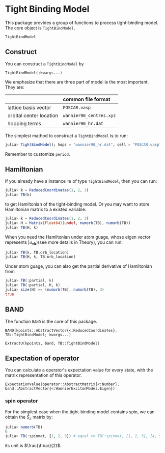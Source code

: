 # Tight Binding Model

This package provides a group of functions to process tight-binding model.
The core object is `TightBindModel`, 

```@docs
TightBindModel
```

## Construct

You can construct a `TightBindModel` by

```@docs
TightBindModel(;kwargs...)
```

We emphasize that there are three part of model is the most important. They are:

|                         | common file format      |
|:------------------------|:------------------------|
| lattice basis vector    | `POSCAR.vasp`           |
| orbital center location | `wannier90_centres.xyz` |
| hopping terms           | `wannier90_hr.dat`      |

The simplest mathod to construct a `TightBindModel` is to run:
```julia
julia> TightBindModel(;	hops = "wannier90_hr.dat", cell = "POSCAR.vasp", orbital = "wannier90_centres.xyz", period)
```
Remember to customize `period`.

## Hamiltonian

If you already have a instance `TB` of type `TightBindModel`, then you can run:
```julia
julia> k = ReducedCoordinates(1, 2, 3)
julia> TB(k)
```
to get Hamiltonian of the tight-binding model. Or you may want to store Hamiltonian matrix to a existed variable:
```julia
julia> k = ReducedCoordinates(1, 2, 3)
julia> H = Matrix{Float64}(undef, numorb(TB), numorb(TB))
julia> TB(H, k)
```

When you need the Hamiltonian under atom guage, whose eigen vector represents $\left| u_{n\mathbf{k}} \right\rangle$(see more details in Theory), you can run:
```julia
julia> TB(k, TB.orb_location)
julia> TB(H, k, TB.orb_location)
```
Under atom guage, you can also get the partial derivative of Hamiltonian from 
```julia
julia> TB(:partial, k)
julia> TB(:partial, H, k)
julia> size(H) == (numorb(TB), numorb(TB), 3)
true
```

## BAND

The function `BAND` is the core of this package.

```@docs
BAND(kpoints::AbstractVector{<:ReducedCoordinates}, TB::TightBindModel; kwargs...)
```
```@docs
ExtractU(kpoints, band, TB::TightBindModel)
```

## Expectation of operator

You can calculate a operator's expectation value for every state, with the matrix representation of this operator.

```@docs
ExpectationValue(operator::AbstractMatrix{<:Number}, band::AbstractVector{<:WannierExcitonModel.Eigen})
```

### spin operator

For the simplest case when the tight-binding model contains spin, we can obtain the $\hat{S}_{z}$ matrix by:
```julia
julia> numorb(TB)
6
julia> TB(:spinmat, [1, 2, 3]) # equal to TB(:spinmat, [1, 2, 3], [4, 5, 6])
```
its unit is $\frac{\hbar}{2}$.